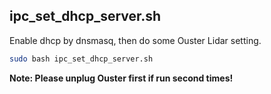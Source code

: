## ipc_set_dhcp_server.sh
Enable dhcp by dnsmasq, then do some Ouster Lidar setting.
```bash
sudo bash ipc_set_dhcp_server.sh 
```
**Note: Please unplug Ouster first if run second times!**      

